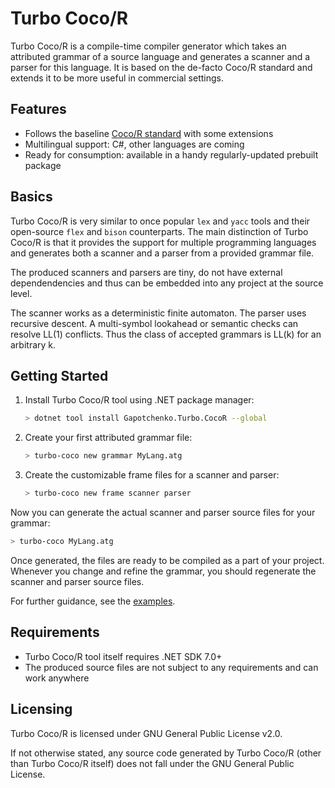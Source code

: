 # Turbo Coco/R
Turbo Coco/R is a compile-time compiler generator which takes an attributed grammar of a source language and generates a scanner and a parser for this language. It is based on the de-facto Coco/R standard and extends it to be more useful in commercial settings.

## Features

- Follows the baseline [Coco/R standard](https://ssw.jku.at/Research/Projects/Coco/) with some extensions
- Multilingual support: C#, other languages are coming
- Ready for consumption: available in a handy regularly-updated prebuilt package

## Basics

Turbo Coco/R is very similar to once popular `lex` and `yacc` tools and their open-source `flex` and `bison` counterparts.
The main distinction of Turbo Coco/R is that it provides the support for multiple programming languages and generates both a scanner and a parser from a provided grammar file.

The produced scanners and parsers are tiny, do not have external dependendencies and thus can be embedded into any project at the source level.

The scanner works as a deterministic finite automaton.
The parser uses recursive descent.
A multi-symbol lookahead or semantic checks can resolve LL(1) conflicts. Thus the class of accepted grammars is LL(k) for an arbitrary k.

## Getting Started

1. Install Turbo Coco/R tool using .NET package manager:

   ``` sh
   > dotnet tool install Gapotchenko.Turbo.CocoR --global
   ```

2. Create your first attributed grammar file:

   ``` sh
   > turbo-coco new grammar MyLang.atg
   ```

3. Create the customizable frame files for a scanner and parser:

   ``` sh
   > turbo-coco new frame scanner parser
   ```

Now you can generate the actual scanner and parser source files for your grammar:

``` sh
> turbo-coco MyLang.atg
```

Once generated, the files are ready to be compiled as a part of your project.
Whenever you change and refine the grammar, you should regenerate the scanner and parser source files.

For further guidance, see the [examples](Examples).

## Requirements

- Turbo Coco/R tool itself requires .NET SDK 7.0+
- The produced source files are not subject to any requirements and can work anywhere

## Licensing

Turbo Coco/R is licensed under GNU General Public License v2.0.

If not otherwise stated, any source code generated by Turbo Coco/R (other than Turbo Coco/R itself) does not fall under the GNU General Public License.

